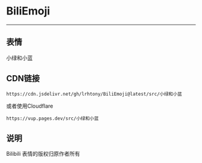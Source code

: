 # BiliEmoji
---
## 表情
小绿和小蓝
## CDN链接
```
https://cdn.jsdelivr.net/gh/lrhtony/BiliEmoji@latest/src/小绿和小蓝
```
或者使用Cloudflare
```
https://vup.pages.dev/src/小绿和小蓝
```
## 说明
Bilibili 表情的版权归原作者所有
